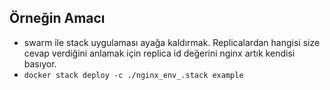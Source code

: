 ## Örneğin Amacı
- swarm ile stack uygulaması ayağa kaldırmak. Replicalardan hangisi size cevap verdiğini anlamak için replica id değerini nginx artık kendisi basıyor.
- `docker stack deploy -c ./nginx_env_.stack example`

